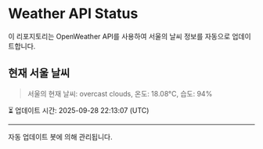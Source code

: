 
# Weather API Status

이 리포지토리는 OpenWeather API를 사용하여 서울의 날씨 정보를 자동으로 업데이트합니다.

## 현재 서울 날씨
> 서울의 현재 날씨: overcast clouds, 온도: 18.08°C, 습도: 94%

⏳ 업데이트 시간: 2025-09-28 22:13:07 (UTC)

---
자동 업데이트 봇에 의해 관리됩니다.
